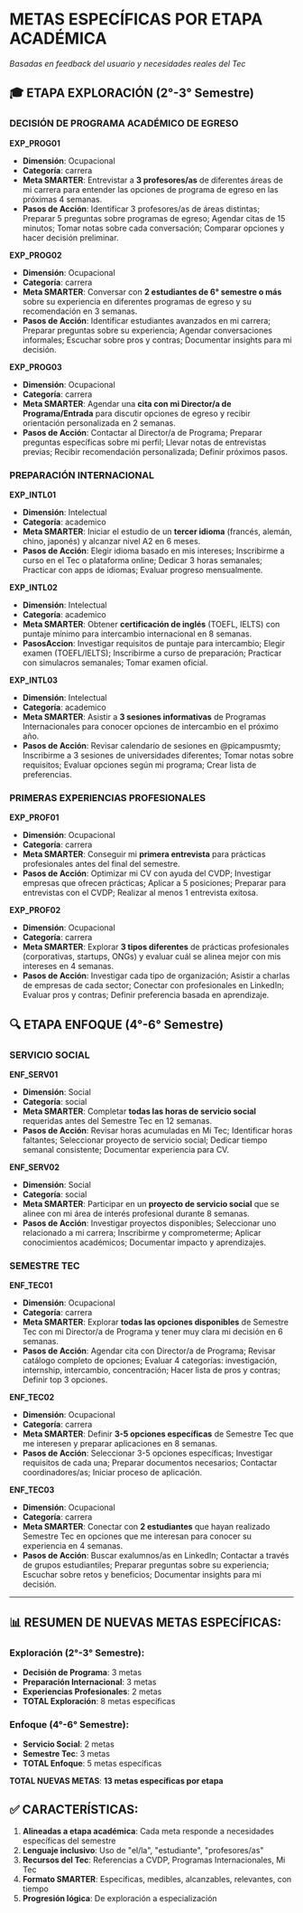 # METAS ESPECÍFICAS POR ETAPA ACADÉMICA
*Basadas en feedback del usuario y necesidades reales del Tec*

## 🎓 ETAPA EXPLORACIÓN (2°-3° Semestre)

### **DECISIÓN DE PROGRAMA ACADÉMICO DE EGRESO**

**EXP_PROG01**
- **Dimensión**: Ocupacional
- **Categoría**: carrera
- **Meta SMARTER**: Entrevistar a **3 profesores/as** de diferentes áreas de mi carrera para entender las opciones de programa de egreso en las próximas 4 semanas.
- **Pasos de Acción**: Identificar 3 profesores/as de áreas distintas; Preparar 5 preguntas sobre programas de egreso; Agendar citas de 15 minutos; Tomar notas sobre cada conversación; Comparar opciones y hacer decisión preliminar.

**EXP_PROG02**
- **Dimensión**: Ocupacional
- **Categoría**: carrera
- **Meta SMARTER**: Conversar con **2 estudiantes de 6° semestre o más** sobre su experiencia en diferentes programas de egreso y su recomendación en 3 semanas.
- **Pasos de Acción**: Identificar estudiantes avanzados en mi carrera; Preparar preguntas sobre su experiencia; Agendar conversaciones informales; Escuchar sobre pros y contras; Documentar insights para mi decisión.

**EXP_PROG03**
- **Dimensión**: Ocupacional
- **Categoría**: carrera
- **Meta SMARTER**: Agendar una **cita con mi Director/a de Programa/Entrada** para discutir opciones de egreso y recibir orientación personalizada en 2 semanas.
- **Pasos de Acción**: Contactar al Director/a de Programa; Preparar preguntas específicas sobre mi perfil; Llevar notas de entrevistas previas; Recibir recomendación personalizada; Definir próximos pasos.

### **PREPARACIÓN INTERNACIONAL**

**EXP_INTL01**
- **Dimensión**: Intelectual
- **Categoría**: academico
- **Meta SMARTER**: Iniciar el estudio de un **tercer idioma** (francés, alemán, chino, japonés) y alcanzar nivel A2 en 6 meses.
- **Pasos de Acción**: Elegir idioma basado en mis intereses; Inscribirme a curso en el Tec o plataforma online; Dedicar 3 horas semanales; Practicar con apps de idiomas; Evaluar progreso mensualmente.

**EXP_INTL02**
- **Dimensión**: Intelectual
- **Categoría**: academico
- **Meta SMARTER**: Obtener **certificación de inglés** (TOEFL, IELTS) con puntaje mínimo para intercambio internacional en 8 semanas.
- **PasosAccion**: Investigar requisitos de puntaje para intercambio; Elegir examen (TOEFL/IELTS); Inscribirme a curso de preparación; Practicar con simulacros semanales; Tomar examen oficial.

**EXP_INTL03**
- **Dimensión**: Intelectual
- **Categoría**: academico
- **Meta SMARTER**: Asistir a **3 sesiones informativas** de Programas Internacionales para conocer opciones de intercambio en el próximo año.
- **Pasos de Acción**: Revisar calendario de sesiones en @picampusmty; Inscribirme a 3 sesiones de universidades diferentes; Tomar notas sobre requisitos; Evaluar opciones según mi programa; Crear lista de preferencias.

### **PRIMERAS EXPERIENCIAS PROFESIONALES**

**EXP_PROF01**
- **Dimensión**: Ocupacional
- **Categoría**: carrera
- **Meta SMARTER**: Conseguir mi **primera entrevista** para prácticas profesionales antes del final del semestre.
- **Pasos de Acción**: Optimizar mi CV con ayuda del CVDP; Investigar empresas que ofrecen prácticas; Aplicar a 5 posiciones; Preparar para entrevistas con el CVDP; Realizar al menos 1 entrevista exitosa.

**EXP_PROF02**
- **Dimensión**: Ocupacional
- **Categoría**: carrera
- **Meta SMARTER**: Explorar **3 tipos diferentes** de prácticas profesionales (corporativas, startups, ONGs) y evaluar cuál se alinea mejor con mis intereses en 4 semanas.
- **Pasos de Acción**: Investigar cada tipo de organización; Asistir a charlas de empresas de cada sector; Conectar con profesionales en LinkedIn; Evaluar pros y contras; Definir preferencia basada en aprendizaje.

## 🔍 ETAPA ENFOQUE (4°-6° Semestre)

### **SERVICIO SOCIAL**

**ENF_SERV01**
- **Dimensión**: Social
- **Categoría**: social
- **Meta SMARTER**: Completar **todas las horas de servicio social** requeridas antes del Semestre Tec en 12 semanas.
- **Pasos de Acción**: Revisar horas acumuladas en Mi Tec; Identificar horas faltantes; Seleccionar proyecto de servicio social; Dedicar tiempo semanal consistente; Documentar experiencia para CV.

**ENF_SERV02**
- **Dimensión**: Social
- **Categoría**: social
- **Meta SMARTER**: Participar en un **proyecto de servicio social** que se alinee con mi área de interés profesional durante 8 semanas.
- **Pasos de Acción**: Investigar proyectos disponibles; Seleccionar uno relacionado a mi carrera; Inscribirme y comprometerme; Aplicar conocimientos académicos; Documentar impacto y aprendizajes.

### **SEMESTRE TEC**

**ENF_TEC01**
- **Dimensión**: Ocupacional
- **Categoría**: carrera
- **Meta SMARTER**: Explorar **todas las opciones disponibles** de Semestre Tec con mi Director/a de Programa y tener muy clara mi decisión en 6 semanas.
- **Pasos de Acción**: Agendar cita con Director/a de Programa; Revisar catálogo completo de opciones; Evaluar 4 categorías: investigación, internship, intercambio, concentración; Hacer lista de pros y contras; Definir top 3 opciones.

**ENF_TEC02**
- **Dimensión**: Ocupacional
- **Categoría**: carrera
- **Meta SMARTER**: Definir **3-5 opciones específicas** de Semestre Tec que me interesen y preparar aplicaciones en 8 semanas.
- **Pasos de Acción**: Seleccionar 3-5 opciones específicas; Investigar requisitos de cada una; Preparar documentos necesarios; Contactar coordinadores/as; Iniciar proceso de aplicación.

**ENF_TEC03**
- **Dimensión**: Ocupacional
- **Categoría**: carrera
- **Meta SMARTER**: Conectar con **2 estudiantes** que hayan realizado Semestre Tec en opciones que me interesan para conocer su experiencia en 4 semanas.
- **Pasos de Acción**: Buscar exalumnos/as en LinkedIn; Contactar a través de grupos estudiantiles; Preparar preguntas sobre su experiencia; Escuchar sobre retos y beneficios; Documentar insights para mi decisión.

---

## 📊 RESUMEN DE NUEVAS METAS ESPECÍFICAS:

### **Exploración (2°-3° Semestre):**
- **Decisión de Programa**: 3 metas
- **Preparación Internacional**: 3 metas
- **Experiencias Profesionales**: 2 metas
- **TOTAL Exploración**: 8 metas específicas

### **Enfoque (4°-6° Semestre):**
- **Servicio Social**: 2 metas
- **Semestre Tec**: 3 metas
- **TOTAL Enfoque**: 5 metas específicas

**TOTAL NUEVAS METAS**: **13 metas específicas por etapa**

## ✅ CARACTERÍSTICAS:

1. **Alineadas a etapa académica**: Cada meta responde a necesidades específicas del semestre
2. **Lenguaje inclusivo**: Uso de "el/la", "estudiante", "profesores/as"
3. **Recursos del Tec**: Referencias a CVDP, Programas Internacionales, Mi Tec
4. **Formato SMARTER**: Específicas, medibles, alcanzables, relevantes, con tiempo
5. **Progresión lógica**: De exploración a especialización
